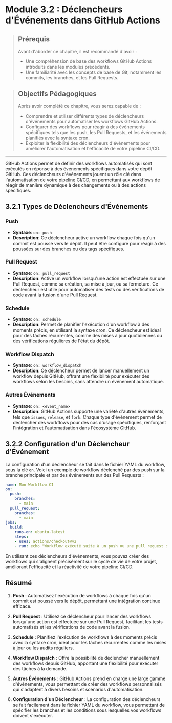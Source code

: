 # Module 3.2 : Déclencheurs d'Événements dans GitHub Actions

<blockquote>
  <h2>Prérequis</h2>
  <p>Avant d'aborder ce chapitre, il est recommandé d'avoir :</p>
  <ul>
    <li>Une compréhension de base des workflows GitHub Actions introduits dans les modules précédents.</li>
    <li>Une familiarité avec les concepts de base de Git, notamment les commits, les branches, et les Pull Requests.</li>
  </ul>
</blockquote>

<blockquote>
  <h2>Objectifs Pédagogiques</h2>
  <p>Après avoir complété ce chapitre, vous serez capable de :</p>
  <ul>
    <li>Comprendre et utiliser différents types de déclencheurs d'événements pour automatiser les workflows GitHub Actions.</li>
    <li>Configurer des workflows pour réagir à des événements spécifiques tels que les push, les Pull Requests, et les événements planifiés avec la syntaxe cron.</li>
    <li>Exploiter la flexibilité des déclencheurs d'événements pour améliorer l'automatisation et l'efficacité de votre pipeline CI/CD.</li>
  </ul>
</blockquote>

---

GitHub Actions permet de définir des workflows automatisés qui sont exécutés en réponse à des événements spécifiques dans votre dépôt GitHub. Ces déclencheurs d'événements jouent un rôle clé dans l'automatisation de votre pipeline CI/CD, en permettant aux workflows de réagir de manière dynamique à des changements ou à des actions spécifiques.

## 3.2.1 Types de Déclencheurs d'Événements

### Push

- **Syntaxe**: `on: push`
- **Description**: Ce déclencheur active un workflow chaque fois qu'un commit est poussé vers le dépôt. Il peut être configuré pour réagir à des poussées sur des branches ou des tags spécifiques.

### Pull Request

- **Syntaxe**: `on: pull_request`
- **Description**: Active un workflow lorsqu'une action est effectuée sur une Pull Request, comme sa création, sa mise à jour, ou sa fermeture. Ce déclencheur est utile pour automatiser des tests ou des vérifications de code avant la fusion d'une Pull Request.

### Schedule

- **Syntaxe**: `on: schedule`
- **Description**: Permet de planifier l'exécution d'un workflow à des moments précis, en utilisant la syntaxe cron. Ce déclencheur est idéal pour des tâches récurrentes, comme des mises à jour quotidiennes ou des vérifications régulières de l'état du dépôt.

### Workflow Dispatch

- **Syntaxe**: `on: workflow_dispatch`
- **Description**: Ce déclencheur permet de lancer manuellement un workflow depuis GitHub, offrant une flexibilité pour exécuter des workflows selon les besoins, sans attendre un événement automatique.

### Autres Événements

- **Syntaxe**: `on: <event_name>`
- **Description**: GitHub Actions supporte une variété d'autres événements, tels que `issues`, `release`, et `fork`. Chaque type d'événement permet de déclencher des workflows pour des cas d'usage spécifiques, renforçant l'intégration et l'automatisation dans l'écosystème GitHub.

## 3.2.2 Configuration d'un Déclencheur d'Événement

La configuration d'un déclencheur se fait dans le fichier YAML du workflow, sous la clé `on`. Voici un exemple de workflow déclenché par des push sur la branche principale et par des événements sur des Pull Requests :

```yaml
name: Mon Workflow CI
on:
  push:
    branches:
      - main
  pull_request:
    branches:
      - main
jobs:
  build:
    runs-on: ubuntu-latest
    steps:
    - uses: actions/checkout@v2
    - run: echo "Workflow exécuté suite à un push ou une pull request sur la branche main."
```

En utilisant ces déclencheurs d'événements, vous pouvez créer des workflows qui s'alignent précisément sur le cycle de vie de votre projet, améliorant l'efficacité et la réactivité de votre pipeline CI/CD.



## Résumé

1. **Push** : Automatisez l'exécution de workflows à chaque fois qu'un commit est poussé vers le dépôt, permettant une intégration continue efficace.

2. **Pull Request** : Utilisez ce déclencheur pour lancer des workflows lorsqu'une action est effectuée sur une Pull Request, facilitant les tests automatisés et les vérifications de code avant la fusion.

3. **Schedule** : Planifiez l'exécution de workflows à des moments précis avec la syntaxe cron, idéal pour les tâches récurrentes comme les mises à jour ou les audits réguliers.

4. **Workflow Dispatch** : Offre la possibilité de déclencher manuellement des workflows depuis GitHub, apportant une flexibilité pour exécuter des tâches à la demande.

5. **Autres Événements** : GitHub Actions prend en charge une large gamme d'événements, vous permettant de créer des workflows personnalisés qui s'adaptent à divers besoins et scénarios d'automatisation.

6. **Configuration d'un Déclencheur** : La configuration des déclencheurs se fait facilement dans le fichier YAML du workflow, vous permettant de spécifier les branches et les conditions sous lesquelles vos workflows doivent s'exécuter.

